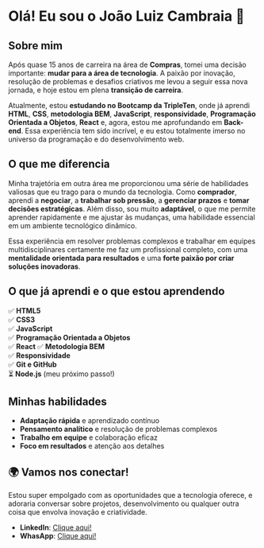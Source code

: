 # Olá! Eu sou o João Luiz Cambraia 👋

## Sobre mim

Após quase 15 anos de carreira na área de **Compras**, tomei uma decisão importante: **mudar para a área de tecnologia**. A paixão por inovação, resolução de problemas e desafios criativos me levou a seguir essa nova jornada, e hoje estou em plena **transição de carreira**.

Atualmente, estou **estudando no Bootcamp da TripleTen**, onde já aprendi **HTML**, **CSS**, **metodologia BEM**, **JavaScript**, **responsividade**, **Programação Orientada a Objetos**, **React** e, agora, estou me aprofundando em **Back-end**. Essa experiência tem sido incrível, e eu estou totalmente imerso no universo da programação e do desenvolvimento web.

## O que me diferencia

Minha trajetória em outra área me proporcionou uma série de habilidades valiosas que eu trago para o mundo da tecnologia. Como **comprador**, aprendi a **negociar**, a **trabalhar sob pressão**, a **gerenciar prazos** e **tomar decisões estratégicas**. Além disso, sou muito **adaptável**, o que me permite aprender rapidamente e me ajustar às mudanças, uma habilidade essencial em um ambiente tecnológico dinâmico.

Essa experiência em resolver problemas complexos e trabalhar em equipes multidisciplinares certamente me faz um profissional completo, com uma **mentalidade orientada para resultados** e uma **forte paixão por criar soluções inovadoras**.

## O que já aprendi e o que estou aprendendo

✅ **HTML5**  
✅ **CSS3**  
✅ **JavaScript**  
✅ **Programação Orientada a Objetos**  
✅ **React** 
✅ **Metodologia BEM**  
✅ **Responsividade**  
✅ **Git e GitHub**  
⏳ **Node.js** (meu próximo passo!)  

## Minhas habilidades

- **Adaptação rápida** e aprendizado contínuo
- **Pensamento analítico** e resolução de problemas complexos
- **Trabalho em equipe** e colaboração eficaz
- **Foco em resultados** e atenção aos detalhes

## 🌍 Vamos nos conectar!

Estou super empolgado com as oportunidades que a tecnologia oferece, e adoraria conversar sobre projetos, desenvolvimento ou qualquer outra coisa que envolva inovação e criatividade.

- **LinkedIn**: [Clique aqui!](https://www.linkedin.com/in/joaoluizcambraia)
- **WhasApp**: [Clique aqui!](https://wa.me/5531996114022?text=Ol%C3%A1%20Jo%C3%A3o!%20Vi%20seu%20perfil%20no%20GitHub%20e%20gostaria%20de%20conversar%20!)
